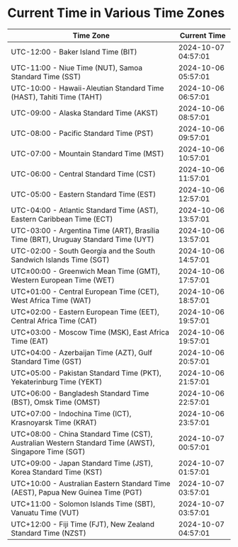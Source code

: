 # Current Time in Various Time Zones

| Time Zone | Current Time |
|-----------|--------------|
| UTC-12:00 - Baker Island Time (BIT) | 2024-10-07 04:57:01 |
| UTC-11:00 - Niue Time (NUT), Samoa Standard Time (SST) | 2024-10-06 05:57:01 |
| UTC-10:00 - Hawaii-Aleutian Standard Time (HAST), Tahiti Time (TAHT) | 2024-10-06 06:57:01 |
| UTC-09:00 - Alaska Standard Time (AKST) | 2024-10-06 08:57:01 |
| UTC-08:00 - Pacific Standard Time (PST) | 2024-10-06 09:57:01 |
| UTC-07:00 - Mountain Standard Time (MST) | 2024-10-06 10:57:01 |
| UTC-06:00 - Central Standard Time (CST) | 2024-10-06 11:57:01 |
| UTC-05:00 - Eastern Standard Time (EST) | 2024-10-06 12:57:01 |
| UTC-04:00 - Atlantic Standard Time (AST), Eastern Caribbean Time (ECT) | 2024-10-06 13:57:01 |
| UTC-03:00 - Argentina Time (ART), Brasília Time (BRT), Uruguay Standard Time (UYT) | 2024-10-06 13:57:01 |
| UTC-02:00 - South Georgia and the South Sandwich Islands Time (SGT) | 2024-10-06 14:57:01 |
| UTC±00:00 - Greenwich Mean Time (GMT), Western European Time (WET) | 2024-10-06 17:57:01 |
| UTC+01:00 - Central European Time (CET), West Africa Time (WAT) | 2024-10-06 18:57:01 |
| UTC+02:00 - Eastern European Time (EET), Central Africa Time (CAT) | 2024-10-06 19:57:01 |
| UTC+03:00 - Moscow Time (MSK), East Africa Time (EAT) | 2024-10-06 19:57:01 |
| UTC+04:00 - Azerbaijan Time (AZT), Gulf Standard Time (GST) | 2024-10-06 20:57:01 |
| UTC+05:00 - Pakistan Standard Time (PKT), Yekaterinburg Time (YEKT) | 2024-10-06 21:57:01 |
| UTC+06:00 - Bangladesh Standard Time (BST), Omsk Time (OMST) | 2024-10-06 22:57:01 |
| UTC+07:00 - Indochina Time (ICT), Krasnoyarsk Time (KRAT) | 2024-10-06 23:57:01 |
| UTC+08:00 - China Standard Time (CST), Australian Western Standard Time (AWST), Singapore Time (SGT) | 2024-10-07 00:57:01 |
| UTC+09:00 - Japan Standard Time (JST), Korea Standard Time (KST) | 2024-10-07 01:57:01 |
| UTC+10:00 - Australian Eastern Standard Time (AEST), Papua New Guinea Time (PGT) | 2024-10-07 03:57:01 |
| UTC+11:00 - Solomon Islands Time (SBT), Vanuatu Time (VUT) | 2024-10-07 03:57:01 |
| UTC+12:00 - Fiji Time (FJT), New Zealand Standard Time (NZST) | 2024-10-07 04:57:01 |
